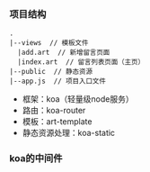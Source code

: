 ### 项目结构
```
.
|--views  // 模板文件
  |add.art  // 新增留言页面
  |index.art  // 留言列表页面（主页）
|--public  // 静态资源
|--app.js  // 项目入口文件
```

* 框架：koa（轻量级node服务）
* 路由：koa-router
* 模板：art-template
* 静态资源处理：koa-static

### koa的中间件
   

